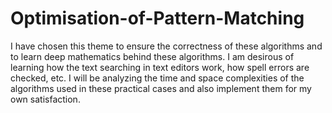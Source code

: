 # Optimisation-of-Pattern-Matching

I have chosen this theme to ensure the correctness of these algorithms and
to learn deep mathematics behind these algorithms. I am desirous of
learning how the text searching in text editors work, how spell errors are
checked, etc. I will be analyzing the time and space complexities of the
algorithms used in these practical cases and also implement them for my
own satisfaction.
